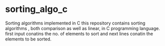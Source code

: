 # sorting_algo_c
Sorting algorithms implemented in C
this repository contains sorting algorithms , both comparison as well as linear, in C programming language.
first input conatins the no. of elements to sort and next lines conatin the elements to be sorted.
